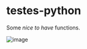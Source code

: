 # testes-python

Some _nice to have_ functions.


![image](https://img.shields.io/github/commit-activity/m/giugiozza/python-toolbox)
